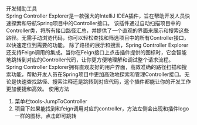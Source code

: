 开发辅助工具 <br>
Spring Controller Explorer是一款强大的IntelliJ IDEA插件，旨在帮助开发人员快速探索和导航Spring项目中的Controller接口。
该插件通过自动扫描项目中的Controller类，将所有接口路径汇总，并提供了一个直观的界面来展示和搜索这些路径。无需手动浏览代码，你可以轻松查找和筛选项目中的所有Controller接口，以快速定位到需要的功能。
除了路径的展示和搜索，Spring Controller Explorer还支持Feign调用的集成。当你在Feign接口上点击插件提供的图标时，它会智能地跳转到对应的Controller代码，让你更方便地理解和调试整个请求流程。
Spring Controller Explorer拥有直观友好的用户界面，高效准确的路径扫描和搜索功能，帮助开发人员在Spring项目中更加高效地探索和管理Controller接口。无论是快速查找路径、搜索注释还是跳转到对应代码，这个插件都能让你的开发工作更加便捷和高效。
使用方法
1. 菜单栏tools-JumpToController
2. 项目下如果能找到和feign调用对应的controller，方法左侧会出现和插件logo一样的图标，点击即可跳转